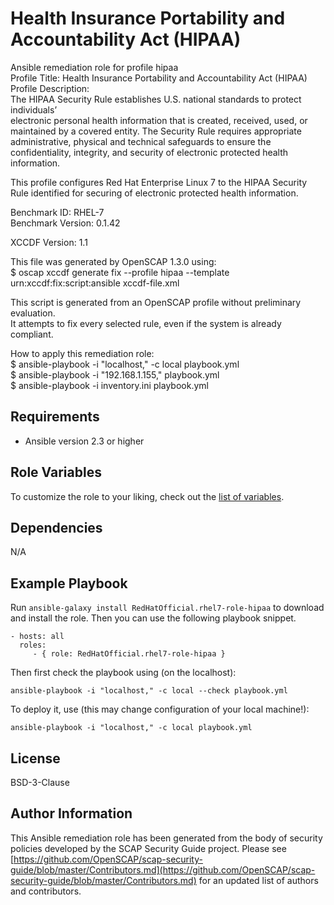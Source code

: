 Health Insurance Portability and Accountability Act (HIPAA)
=========

Ansible remediation role for profile hipaa  
Profile Title:  Health Insurance Portability and Accountability Act (HIPAA)  
Profile Description:  
The HIPAA Security Rule establishes U.S. national standards to protect individuals’  
electronic personal health information that is created, received, used, or  
maintained by a covered entity. The Security Rule requires appropriate  
administrative, physical and technical safeguards to ensure the  
confidentiality, integrity, and security of electronic protected health  
information.  
  
This profile configures Red Hat Enterprise Linux 7 to the HIPAA Security  
Rule identified for securing of electronic protected health information.  
  
Benchmark ID:  RHEL-7  
Benchmark Version:  0.1.42  
  
XCCDF Version:  1.1  
  
This file was generated by OpenSCAP 1.3.0 using:  
	$ oscap xccdf generate fix --profile hipaa --template urn:xccdf:fix:script:ansible xccdf-file.xml   
  
This script is generated from an OpenSCAP profile without preliminary evaluation.  
It attempts to fix every selected rule, even if the system is already compliant.  
  
How to apply this remediation role:  
$ ansible-playbook -i "localhost," -c local playbook.yml  
$ ansible-playbook -i "192.168.1.155," playbook.yml  
$ ansible-playbook -i inventory.ini playbook.yml

Requirements
------------

- Ansible version 2.3 or higher

Role Variables
--------------

To customize the role to your liking, check out the [list of variables](vars/main.yml).

Dependencies
------------

N/A

Example Playbook
----------------

Run `ansible-galaxy install RedHatOfficial.rhel7-role-hipaa` to
download and install the role. Then you can use the following playbook snippet.

    - hosts: all
      roles:
         - { role: RedHatOfficial.rhel7-role-hipaa }

Then first check the playbook using (on the localhost):

    ansible-playbook -i "localhost," -c local --check playbook.yml

To deploy it, use (this may change configuration of your local machine!):

    ansible-playbook -i "localhost," -c local playbook.yml

License
-------

BSD-3-Clause

Author Information
------------------

This Ansible remediation role has been generated from the body of security
policies developed by the SCAP Security Guide project. Please see
[https://github.com/OpenSCAP/scap-security-guide/blob/master/Contributors.md](https://github.com/OpenSCAP/scap-security-guide/blob/master/Contributors.md)
for an updated list of authors and contributors.
